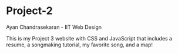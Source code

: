 # Project-2
Ayan Chandrasekaran - IIT Web Design

This is my Project 3 website with CSS and JavaScript that includes a resume, a songmaking tutorial, my favorite song, and a map!
